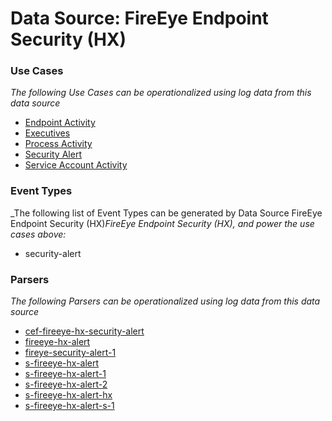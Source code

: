Data Source: FireEye Endpoint Security (HX)
===========================================

### Use Cases

_The following Use Cases can be operationalized using log data from this data source_

* [Endpoint Activity](usecase_endpoint_activity.md)
* [Executives](usecase_executives.md)
* [Process Activity](usecase_process_activity.md)
* [Security Alert](usecase_security_alert.md)
* [Service Account Activity](usecase_service_account_activity.md)


### Event Types

_The following list of Event Types can be generated by Data Source FireEye Endpoint Security (HX)_FireEye Endpoint Security (HX), and power the use cases above:_

- security-alert


### Parsers

_The following Parsers can be operationalized using log data from this data source_

* [cef-fireeye-hx-security-alert](parserContent_cef-fireeye-hx-security-alert.md)
* [fireeye-hx-alert](parserContent_fireeye-hx-alert.md)
* [fireye-security-alert-1](parserContent_fireye-security-alert-1.md)
* [s-fireeye-hx-alert](parserContent_s-fireeye-hx-alert.md)
* [s-fireeye-hx-alert-1](parserContent_s-fireeye-hx-alert-1.md)
* [s-fireeye-hx-alert-2](parserContent_s-fireeye-hx-alert-2.md)
* [s-fireeye-hx-alert-hx](parserContent_s-fireeye-hx-alert-hx.md)
* [s-fireeye-hx-alert-s-1](parserContent_s-fireeye-hx-alert-s-1.md)
